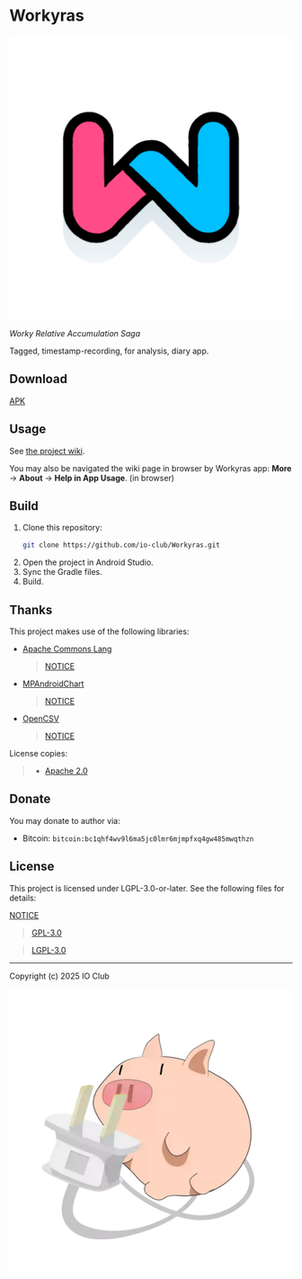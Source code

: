 # Workyras

![Icon](app/src/main/ic_launcher-playstore.png)

*Worky Relative Accumulation Saga*

Tagged, timestamp-recording, for analysis, diary app.

## Download

[APK](https://github.com/io-club/Workyras/releases)

## Usage

See [the project wiki](https://github.com/io-club/Workyras/wiki).

You may also be navigated the wiki page in browser by Workyras app:
**More** $\rightarrow$ **About** $\rightarrow$ **Help in App Usage**.
(in browser)

## Build

1. Clone this repository:
   ```bash
   git clone https://github.com/io-club/Workyras.git
   ```
2. Open the project in Android Studio.
3. Sync the Gradle files.
4. Build.

## Thanks

This project makes use of the following libraries:

- [Apache Commons Lang](https://commons.apache.org/proper/commons-lang)

  > [NOTICE](app/src/main/assets/about/licenses/notices/ApacheCommonsLang.txt)

- [MPAndroidChart](https://github.com/PhilJay/MPAndroidChart)

  > [NOTICE](app/src/main/assets/about/licenses/notices/ApacheCommonsLang.txt)

- [OpenCSV](https://opencsv.sourceforge.net/)

  > [NOTICE](app/src/main/assets/about/licenses/notices/OpenCSV.txt)

License copies:

> - [Apache 2.0](app/src/main/assets/about/licenses/copies/Apache-2.0.txt)

## Donate

You may donate to author via:

- Bitcoin: `bitcoin:bc1qhf4wv9l6ma5jc0lmr6mjmpfxq4gw485mwqthzn`

## License

This project is licensed under LGPL-3.0-or-later.
See the following files for details:

[NOTICE](NOTICE)

> [GPL-3.0](COPYING)

> [LGPL-3.0](COPYING.LESSER)

***

Copyright (c) 2025 IO Club

![IO Club](io-club_artboard2.webp)
